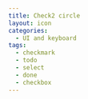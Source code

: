 ```yaml
---
title: Check2 circle
layout: icon
categories:
  - UI and keyboard
tags:
  - checkmark
  - todo
  - select
  - done
  - checkbox
---
```

